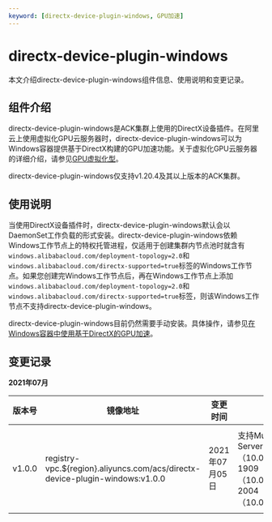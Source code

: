 ```yaml
---
keyword: [directx-device-plugin-windows, GPU加速]
---
```


# directx-device-plugin-windows

本文介绍directx-device-plugin-windows组件信息、使用说明和变更记录。

## 组件介绍

directx-device-plugin-windows是ACK集群上使用的DirectX设备插件。在阿里云上使用虚拟化GPU云服务器时，directx-device-plugin-windows可以为Windows容器提供基于DirectX构建的GPU加速功能。关于虚拟化GPU云服务器的详细介绍，请参见[GPU虚拟化型]()。

directx-device-plugin-windows仅支持v1.20.4及其以上版本的ACK集群。

## 使用说明

当使用DirectX设备插件时，directx-device-plugin-windows默认会以DaemonSet工作负载的形式安装。directx-device-plugin-windows依赖Windows工作节点上的特权托管进程，仅适用于创建集群内节点池时就含有`windows.alibabacloud.com/deployment-topology=2.0`和`windows.alibabacloud.com/directx-supported=true`标签的Windows工作节点。如果您创建完Windows工作节点后，再在Windows工作节点上添加`windows.alibabacloud.com/deployment-topology=2.0`和`windows.alibabacloud.com/directx-supported=true`标签，则该Windows工作节点不支持directx-device-plugin-windows。

directx-device-plugin-windows目前仍然需要手动安装。具体操作，请参见[在Windows容器中使用基于DirectX的GPU加速](/cn.zh-CN/Kubernetes集群用户指南/Windows容器/在Windows容器中使用基于DirectX的GPU加速.md)。

## 变更记录

**2021年07月**

|版本号|镜像地址|变更时间|变更内容|变更影响|
|---|----|----|----|----|
|v1.0.0|registry-vpc.$\{region\}.aliyuncs.com/acs/directx-device-plugin-windows:v1.0.0|2021年07月05日|支持Multiple Windows Server Release 1809（10.0.17763.1999）、1909（10.0.18363.1556）、2004（10.0.19041.1052）。|此次升级不会对业务造成影响。|

